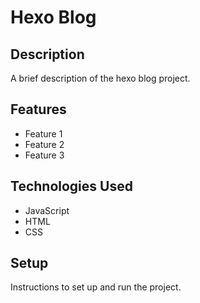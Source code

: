 # Hexo Blog

## Description

A brief description of the hexo blog project.

## Features

- Feature 1
- Feature 2
- Feature 3

## Technologies Used

- JavaScript
- HTML
- CSS

## Setup

Instructions to set up and run the project.
